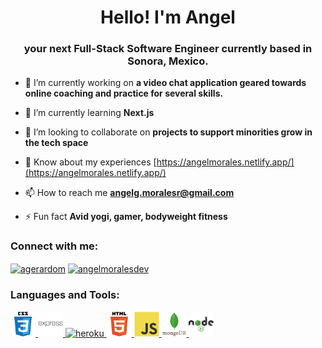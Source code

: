 
<h1 align="center">Hello! I'm Angel</h1>
<h3 align="center">your next Full-Stack Software Engineer currently based in Sonora, Mexico.</h3>

- 🔭 I’m currently working on **a video chat application geared towards online coaching and practice for several skills.**

- 🌱 I’m currently learning **Next.js**

- 👯 I’m looking to collaborate on **projects to support minorities grow in the tech space**

- 📄 Know about my experiences [https://angelmorales.netlify.app/](https://angelmorales.netlify.app/)

- 📫 How to reach me **angelg.moralesr@gmail.com**

- ⚡ Fun fact **Avid yogi, gamer, bodyweight fitness**

<h3 align="left">Connect with me:</h3>
<p align="left">
<a href="https://twitter.com/agerardom" target="blank"><img align="center" src="https://raw.githubusercontent.com/rahuldkjain/github-profile-readme-generator/neutral-icons/src/images/icons/Social/twitter.svg" alt="agerardom" height="30" width="40" /></a>
<a href="https://linkedin.com/in/angelmoralesdev" target="blank"><img align="center" src="https://raw.githubusercontent.com/rahuldkjain/github-profile-readme-generator/neutral-icons/src/images/icons/Social/linked-in-alt.svg" alt="angelmoralesdev" height="30" width="40" /></a>
</p>

<h3 align="left">Languages and Tools:</h3>
<p align="left"> <a href="https://www.w3schools.com/css/" target="_blank"> <img src="https://raw.githubusercontent.com/devicons/devicon/master/icons/css3/css3-original-wordmark.svg" alt="css3" width="40" height="40"/> </a> <a href="https://expressjs.com" target="_blank"> <img src="https://raw.githubusercontent.com/devicons/devicon/master/icons/express/express-original-wordmark.svg" alt="express" width="40" height="40"/> </a> <a href="https://heroku.com" target="_blank"> <img src="https://www.vectorlogo.zone/logos/heroku/heroku-icon.svg" alt="heroku" width="40" height="40"/> </a> <a href="https://www.w3.org/html/" target="_blank"> <img src="https://raw.githubusercontent.com/devicons/devicon/master/icons/html5/html5-original-wordmark.svg" alt="html5" width="40" height="40"/> </a> <a href="https://developer.mozilla.org/en-US/docs/Web/JavaScript" target="_blank"> <img src="https://raw.githubusercontent.com/devicons/devicon/master/icons/javascript/javascript-original.svg" alt="javascript" width="40" height="40"/> </a> <a href="https://www.mongodb.com/" target="_blank"> <img src="https://raw.githubusercontent.com/devicons/devicon/master/icons/mongodb/mongodb-original-wordmark.svg" alt="mongodb" width="40" height="40"/> </a> <a href="https://nodejs.org" target="_blank"> <img src="https://raw.githubusercontent.com/devicons/devicon/master/icons/nodejs/nodejs-original-wordmark.svg" alt="nodejs" width="40" height="40"/> </a> </p>


